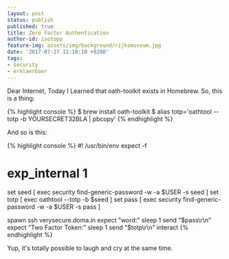 ```yaml
---
layout: post
status: publish
published: true
title: Zero Factor Authentication
author-id: isotopp
feature-img: assets/img/background/rijksmuseum.jpg
date: '2017-07-27 11:10:10 +0200'
tags:
- security
- erklaerbaer
---
```

Dear Internet, Today I Learned that oath-toolkit exists in Homebrew. So, this is a thing:

{% highlight console %}
$ brew install oath-toolkit 
$ alias totp='oathtool --totp -b YOURSECRET32BLA | pbcopy'
{% endhighlight %} 

And so is this:

{% highlight console %}
#! /usr/bin/env expect -f

# exp_internal 1

set seed [ exec security find-generic-password -w -a $USER -s seed ]
set totp [ exec oathtool --totp -b $seed ]
set pass [ exec security find-generic-password -w -a $USER -s pass ]

spawn ssh verysecure.doma.in
expect "word:"
sleep 1
send "$pass\r\n"
expect "Two Factor Token:"
sleep 1
send "$totp\r\n"
interact
{% endhighlight %}

Yup, it's totally possible to laugh and cry at the same time.
